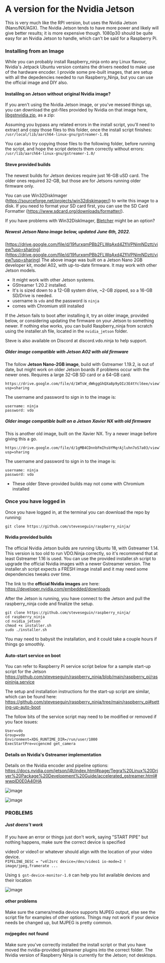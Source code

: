 # A version for the Nvidia Jetson

This is very much like the RPI version, but uses the Nvidia Jetson (Nano/NX/AGX).  The Nvidia Jetson tends to have more power and likely will give better results; it is more expensive though.  1080p30 should be quite easy for an Nvidia Jetson to handle, which can't be said for a Raspberry Pi.

### Installing from an Image

While you can probably install Raspberry_ninja onto any Linux flavour, Nvidia's Jetpack Ubuntu version contains the drivers needed to make use of the hardware encoder. I provide some pre-built images, that are setup with all the depedencies needed to run Raspberry_Ninja, but you can use the official image and DIY also.

#### Instalilng on Jetson without original Nvidia image?

If you aren't using the Nvidia Jetson image, or you've messed things up, you can download the gst-files provided by Nvidia on that image here, [libgstnvidia.zip](https://github.com/steveseguin/raspberry_ninja/blob/main/nvidia_jetson/libgstnvidia.zip?raw=true), as a zip:


Assuming you bypass any related errors in the install script, you'll need to extract and copy those files to this folder, once the install script finishes:
`/usr/local/lib/aarch64-linux-gnu/gstreamer-1.0$`

You can also try copying those files to the following folder, before running the script, and hope the script detects them correctly without errors:
`/usr/lib/aarch64-linux-gnu/gstreamer-1.0/`

#### Steve provided builds

The newest builds for Jetson devices require just 16-GB uSD card.  The older ones required 32-GB, but those are for Jetsons running older firmware only.

You can use Win32DiskImager (https://sourceforge.net/projects/win32diskimager/) to write this image to a disk.  If you need to format your SD card first, you can use the SD Card Formatter (https://www.sdcard.org/downloads/formatter/).

If you have problems with Win32DiskImager, [Bletcher](https://www.balena.io/etcher/) might be an option? 

##### Newest Jetson Nano image below, updated June 6th, 2022.
[https://drive.google.com/file/d/19furxqmPBb2FLWqAxd4ZfIVPNimNDztt/view?usp=sharing](https://drive.google.com/file/d/19furxqmPBb2FLWqAxd4ZfIVPNimNDztt/view?usp=sharing)
The above image was built on a Jetson Nano 2GB developer kit, model A02, with up-to-date firmware.  It may work with other Jetson models.

- It might work with other Jetson systems.
- GStreamer 1.20.2 installed.
- It's is sized down to a 12-GB system drive, ~2-GB zipped, so a 16-GB SD/Drive is needed.
- username is `vdo` and the password is `ninja`
- comes with Chromium still installed

If the Jetson fails to boot after installing it, try an older image, provided below, or considering updating the firmware on your Jetson to something newer.  If nothing else works, you can build Raspberry_ninja from scratch using the installer.sh file, located in the `nvidia_jetson` folder.

Steve is also available on Discord at discord.vdo.ninja to help support.

##### Older image compatible with Jetson A02 with old firmware
The follow **Jetson Nano-2GB image**, build with Gstreamer 1.19.2, is out of date, but might work on older Jetson boards if problems occur with the newer ones. Requires a large 32-GB SD card or a 64-GB card.

```
https://drive.google.com/file/d/1WTsW_dWkggGhQXa8p9yOIz3E4tYcl6ee/view?usp=sharing
```
The username and password to sign in to the image is:
```
username: ninja
password: vdo
```

##### Older image compatible built on a Jetson Xavier NX with old firmware

This is another old image, built on the Xavier NX. Try a newer image before giving this a go.
```
https://drive.google.com/file/d/1gMB4CDnnbFmIhsbYMqrAjluhn7oS7a03/view?usp=sharing
```

The username and password to sign in to the image is:
```
username: ninja
password: vdo
```

* These older Steve-provided builds may not come with Chromium installed


### Once you have logged in

Once you have logged in, at the terminal you can download the repo by running:

```
git clone https://github.com/steveseguin/raspberry_ninja/
```

#### Nvidia provided builds

The official Nvidia Jetson builds are running Ubuntu 18, with Gstreamer 1.14. This version is too old to run VDO.Ninja correctly, so it's recommend that at least Gstreamer 1.16 is used. You can use the provided installer.sh script to upgrade the official Nvidia images with a newer Gstreamer version.  The installer.sh script expects a FRESH image install and it may need some dependencies tweaks over time.

The link to the **official Nvidia images** are here: https://developer.nvidia.com/embedded/downloads

After the Jetson is running, you have connect to the Jetson and pull the raspberry_ninja code and finalize the setup.

```
git clone https://github.com/steveseguin/raspberry_ninja/
cd raspberry_ninja
cd nvidia_jetson
chmod +x installer.sh
sudo ./installer.sh
```
You may need to babysit the installation, and it could take a couple hours if things go smoothly. 


#### Auto-start service on boot

You can refer to Raspberry Pi service script below for a sample start-up script for the Jetson
https://github.com/steveseguin/raspberry_ninja/blob/main/raspberry_pi/raspininja.service

The setup and installation instructions for the start-up script are similar, which can be found here:
https://github.com/steveseguin/raspberry_ninja/tree/main/raspberry_pi#setting-up-auto-boot

The follow bits of the service script may need to be modified or removed if you face issues:
```
User=vdo
Group=vdo
Environment=XDG_RUNTIME_DIR=/run/user/1000
ExecStartPre=vcgencmd get_camera
```

#### Details on Nvidia's Gstreamer implementation

Details on the Nvidia encoder and pipeline options:
https://docs.nvidia.com/jetson/l4t/index.html#page/Tegra%20Linux%20Driver%20Package%20Development%20Guide/accelerated_gstreamer.html#wwpID0E0A40HA

![image](https://user-images.githubusercontent.com/2575698/127804472-073ce656-babc-450a-a7a5-754493ad1fd8.png)

![image](https://user-images.githubusercontent.com/2575698/127804558-1560ad4d-6c2a-4791-92ca-ca50d2eacc2d.png)

### PROBLEMS

##### Just doens't work

If you have an error or things just don't work, saying "START PIPE" but nothing happens, make sure the correct device is specified

video0 or video1 or whatever should align with the location of your video device.  
```PIPELINE_DESC = "v4l2src device=/dev/video1 io-mode=2 ! image/jpeg,framerate ...```

Using ```$ gst-device-monitor-1.0``` can help you list available devices and their location

![image](https://user-images.githubusercontent.com/2575698/128388731-335aaf3d-5f31-4185-b9f2-b7b8fe748d6b.png)

#### other problems

Make sure the camera/media device supports MJPEG output, else see the script file for examples of other options.  Things may not work if your device needs be changed up, but MJPEG is pretty common.

#### nvjpegdec not found

Make sure you've correctly installed the install script or that you have moved the nvidia-provided gstreamer plugins into the correct folder. The Nvidia version of Raspberry Ninja is currently for the Jetson; not desktops.
